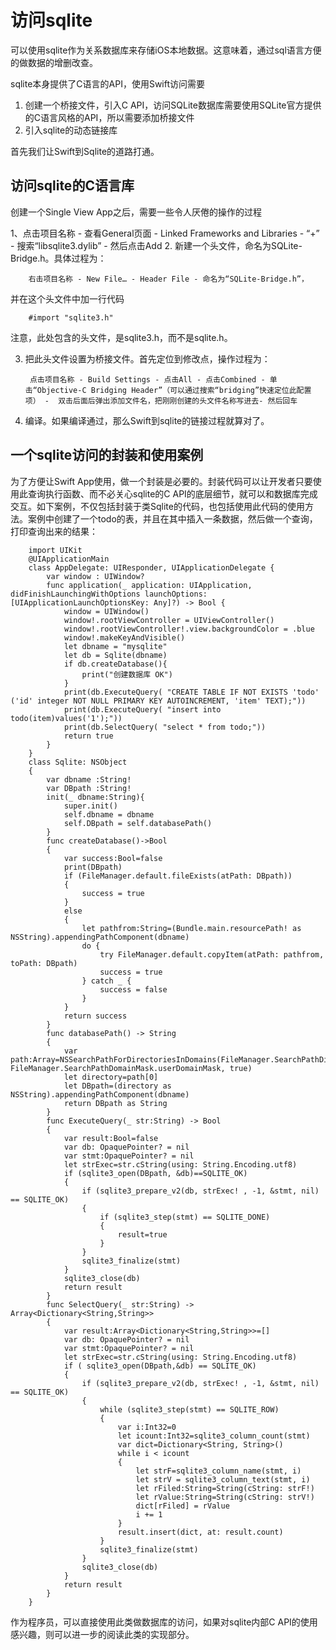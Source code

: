 # 访问sqlite

可以使用sqlite作为关系数据库来存储iOS本地数据。这意味着，通过sql语言方便的做数据的增删改查。

sqlite本身提供了C语言的API，使用Swift访问需要
1. 创建一个桥接文件，引入C API，访问SQLite数据库需要使用SQLite官方提供的C语言风格的API，所以需要添加桥接文件
2. 引入sqlite的动态链接库

首先我们让Swift到Sqlite的道路打通。

## 访问sqlite的C语言库

创建一个Single View App之后，需要一些令人厌倦的操作的过程

1、点击项目名称 - 查看General页面 -  Linked Frameworks and Libraries - “+” - 搜索“libsqlite3.dylib” - 然后点击Add
2. 新建一个头文件，命名为SQLite-Bridge.h。具体过程为：

		右击项目名称 - New File… - Header File - 命名为“SQLite-Bridge.h”，

并在这个头文件中加一行代码

		#import "sqlite3.h"

注意，此处包含的头文件，是sqlite3.h，而不是sqlite.h。

3. 把此头文件设置为桥接文件。首先定位到修改点，操作过程为：

		点击项目名称 - Build Settings - 点击All - 点击Combined - 单击“Objective-C Bridging Header”（可以通过搜索“bridging”快速定位此配置项） -  双击后面后弹出添加文件名，把刚刚创建的头文件名称写进去- 然后回车

4. 编译。如果编译通过，那么Swift到sqlite的链接过程就算对了。

## 一个sqlite访问的封装和使用案例

为了方便让Swift App使用，做一个封装是必要的。封装代码可以让开发者只要使用此查询执行函数、而不必关心sqlite的C API的底层细节，就可以和数据库完成交互。如下案例，不仅包括封装于类Sqlite的代码，也包括使用此代码的使用方法。案例中创建了一个todo的表，并且在其中插入一条数据，然后做一个查询，打印查询出来的结果：


		import UIKit
        @UIApplicationMain
        class AppDelegate: UIResponder, UIApplicationDelegate {
            var window : UIWindow?
            func application(_ application: UIApplication, didFinishLaunchingWithOptions launchOptions: [UIApplicationLaunchOptionsKey: Any]?) -> Bool {
                window = UIWindow()
                window!.rootViewController = UIViewController()
                window!.rootViewController!.view.backgroundColor = .blue
                window!.makeKeyAndVisible()
                let dbname = "mysqlite"
                let db = Sqlite(dbname)
                if db.createDatabase(){
                    print("创建数据库 OK")
                }
                print(db.ExecuteQuery( "CREATE TABLE IF NOT EXISTS 'todo' ('id' integer NOT NULL PRIMARY KEY AUTOINCREMENT, 'item' TEXT);"))
                print(db.ExecuteQuery( "insert into todo(item)values('1');"))
                print(db.SelectQuery( "select * from todo;"))
                return true
            }
        }
        class Sqlite: NSObject
        {
            var dbname :String!
            var DBpath :String!
            init(_ dbname:String){
                super.init()
                self.dbname = dbname
                self.DBpath = self.databasePath()
            }
            func createDatabase()->Bool
            {
                var success:Bool=false
                print(DBpath)
                if (FileManager.default.fileExists(atPath: DBpath))
                {
                    success = true
                }
                else
                {
                    let pathfrom:String=(Bundle.main.resourcePath! as NSString).appendingPathComponent(dbname)
                    do {
                        try FileManager.default.copyItem(atPath: pathfrom, toPath: DBpath)
                        success = true
                    } catch _ {
                        success = false
                    }
                }
                return success
            }
            func databasePath() -> String
            {
                var path:Array=NSSearchPathForDirectoriesInDomains(FileManager.SearchPathDirectory.documentDirectory, FileManager.SearchPathDomainMask.userDomainMask, true)
                let directory=path[0]
                let DBpath=(directory as NSString).appendingPathComponent(dbname)
                return DBpath as String
            }
            func ExecuteQuery(_ str:String) -> Bool
            {
                var result:Bool=false
                var db: OpaquePointer? = nil
                var stmt:OpaquePointer? = nil
                let strExec=str.cString(using: String.Encoding.utf8)
                if (sqlite3_open(DBpath, &db)==SQLITE_OK)
                {
                    if (sqlite3_prepare_v2(db, strExec! , -1, &stmt, nil) == SQLITE_OK)
                    {
                        if (sqlite3_step(stmt) == SQLITE_DONE)
                        {
                            result=true
                        }
                    }
                    sqlite3_finalize(stmt)
                }
                sqlite3_close(db)
                return result
            }
            func SelectQuery(_ str:String) -> Array<Dictionary<String,String>>
            {
                var result:Array<Dictionary<String,String>>=[]
                var db: OpaquePointer? = nil
                var stmt:OpaquePointer? = nil
                let strExec=str.cString(using: String.Encoding.utf8)
                if ( sqlite3_open(DBpath,&db) == SQLITE_OK)
                {
                    if (sqlite3_prepare_v2(db, strExec! , -1, &stmt, nil) == SQLITE_OK)
                    {
                        while (sqlite3_step(stmt) == SQLITE_ROW)
                        {
                            var i:Int32=0
                            let icount:Int32=sqlite3_column_count(stmt)
                            var dict=Dictionary<String, String>()
                            while i < icount
                            {
                                let strF=sqlite3_column_name(stmt, i)
                                let strV = sqlite3_column_text(stmt, i)
                                let rFiled:String=String(cString: strF!)
                                let rValue:String=String(cString: strV!)
                                dict[rFiled] = rValue
                                i += 1
                            }
                            result.insert(dict, at: result.count)
                        }
                        sqlite3_finalize(stmt)
                    }
                    sqlite3_close(db)
                }
                return result
            }
        }

作为程序员，可以直接使用此类做数据库的访问，如果对sqlite内部C API的使用感兴趣，则可以进一步的阅读此类的实现部分。


